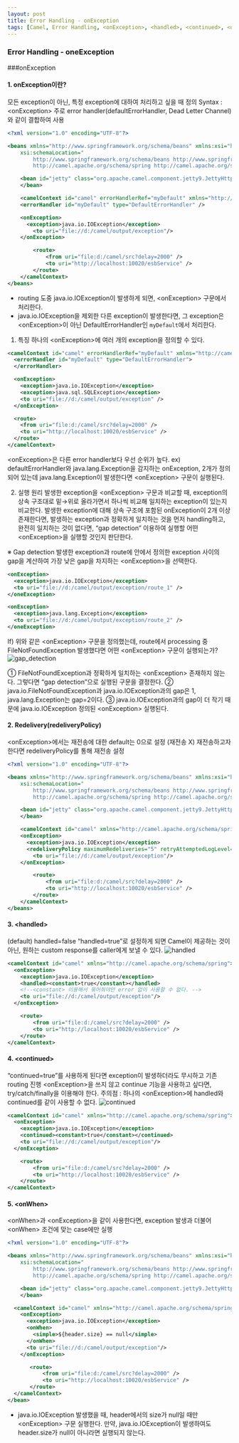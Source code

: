 ```yaml
---
layout: post
title: Error Handling - onException
tags: [Camel, Error Handling, <onException>, <handled>, <continued>, <onWhen>]
---
```


### Error Handling - oneException

###onException
#### 1. onException이란?
모든 exception이 아닌, 특정 exception에 대하여 처리하고 싶을 때 정의
Syntax : \<onException>
주로 error handler(defaultErrorHandler, Dead Letter Channel)와 같이 결합하여 사용

```xml
<?xml version="1.0" encoding="UTF-8"?>

<beans xmlns="http://www.springframework.org/schema/beans" xmlns:xsi="http://www.w3.org/2001/XMLSchema-instance"
 	xsi:schemaLocation="
        http://www.springframework.org/schema/beans http://www.springframework.org/schema/beans/spring-beans-2.5.xsd
        http://camel.apache.org/schema/spring http://camel.apache.org/schema/spring/camel-spring.xsd">

	<bean id="jetty" class="org.apache.camel.component.jetty9.JettyHttpComponent9">
	</bean>

 	<camelContext id="camel" errorHandlerRef="myDefault" xmlns="http://camel.apache.org/schema/spring">
    <errorHandler id="myDefault" type="DefaultErrorHandler" />

    <onException>
      <exception>java.io.IOException</exception>
    	<to uri="file://d:/camel/output/exception"/>
    </onException>

		<route>
			<from uri="file:d:/camel/src?delay=2000" />
			<to uri="http://localhost:10020/esbService" />
		</route>
	</camelContext>
</beans>
```
* routing 도중 java.io.IOException이 발생하게 되면, \<onException> 구문에서 처리한다.
* java.io.IOException을 제외한 다른 exception이 발생한다면, 그 exception은 \<onException>이 아닌 DefaultErrorHandler인 ```myDefault```에서 처리한다.

1. 특징
하나의 \<onException>에 여러 개의 exception을 정의할 수 있다.
```xml
<camelContext id="camel" errorHandlerRef="myDefault" xmlns="http://camel.apache.org/schema/spring"> 	
  <errorHandler id="myDefault" type="DefaultErrorHandler">
  </errorHandler>

  <onException>
    <exception>java.io.IOException</exception>
    <exception>java.sql.SQLException</exception>
    <to uri="file://d:/camel/output/exception" />
  </onException>

  <route>
    <from uri="file:d:/camel/src?delay=2000" />
    <to uri="http://localhost:10020/esbService" />
  </route>
</camelContext>
```

\<onException>은 다른 error handler보다 우선 순위가 높다.
ex) defaultErrorHandler와 java.lang.Exception을 감지하는 onException, 2개가 정의 되어 있는데 java.lang.Exception이 발생한다면 \<onException> 구문이 실행된다.

2. 실행 원리
발생한 exception을 \<onException> 구문과 비교할 때, exception의 상속 구조대로 밑→위로 올라가면서 하나씩 비교해 일치하는 exception이 있는지 비교한다.
발생한 exception에 대해 상속 구조에 포함된 onException이 2개 이상 존재한다면, 발생하는 exception과 정확하게 일치하는 것을 먼저 handling하고, 완전히 일치하는 것이 없다면, “gap detection” 이용하여 실행할 어떤 \<onException>을 실행할 것인지 판단한다.

※ Gap detection
발생한 exception과 route에 안에서 정의한 exception 사이의 gap을 계산하여 가장 낮은 gap을 차지하는 \<onException>을 선택한다.

```xml
<onException>
  <exception>java.io.IOException</exception>
  <to uri="file://d:/camel/output/exception/route_1" />
</oneException>

<onException>
  <exception>java.lang.Exception</exception>
  <to uri="file://d:/camel/output/exception/route_2" />
</oneException>
```

If) 위와 같은 \<onException> 구문을 정의했는데, route에서 processing 중 FileNotFoundException 발생했다면 어떤 \<onException> 구문이 실행되는가?
![gap_detection](/images/camel-error-handling/gap_detection.png)

①	 FileNotFoundException과 정확하게 일치하는 \<onException> 존재하지 않는다. 그렇다면 “gap detection”으로 실행된 구문을 결정한다.
②	 java.io.FileNotFoundException과 java.io.IOException과의 gap은 1, java.lang.Exception는 gap=2이다.
③	 java.io.IOException과의 gap이 더 작기 때문에 java.io.IOException 정의된 \<onException> 실행된다.


#### 2. Redelivery(redeliveryPolicy)
\<onException>에서는 재전송에 대한 default는 0으로 설정 (재전송 X)
재전송하고자 한다면 redeliveryPolicy를 통해 재전송 설정

```xml
<?xml version="1.0" encoding="UTF-8"?>

<beans xmlns="http://www.springframework.org/schema/beans" xmlns:xsi="http://www.w3.org/2001/XMLSchema-instance"
 	xsi:schemaLocation="
        http://www.springframework.org/schema/beans http://www.springframework.org/schema/beans/spring-beans-2.5.xsd
        http://camel.apache.org/schema/spring http://camel.apache.org/schema/spring/camel-spring.xsd">

	<bean id="jetty" class="org.apache.camel.component.jetty9.JettyHttpComponent9">
	</bean>

 	<camelContext id="camel" xmlns="http://camel.apache.org/schema/spring">
    <onException>
      <exception>java.io.IOException</exception>
      <redeliveryPolicy maximumRedeliveries="5" retryAttemptedLogLevel="WARN"/>
    	<to uri="file://d:/camel/output/exception"/>
    </onException>

		<route>
			<from uri="file:d:/camel/src?delay=2000" />
			<to uri="http://localhost:10020/esbService" />
		</route>
	</camelContext>
</beans>
```

#### 3. \<handled>
(default) handled=false
“handled=true”로 설정하게 되면 Camel이 제공하는 것이 아닌, 원하는 custom response를 caller에게 보낼 수 있다.
![handled](/images/camel-error-handling/handled.png)

```xml
<camelContext id="camel" xmlns="http://camel.apache.org/schema/spring">
  <onException>
    <exception>java.io.IOException</exception>
    <handled><constant>true</constant></handled>
    <!--<constant> 이용해서 묶어줘야만 error 없이 사용할 수 없다. -->
    <to uri="file://d:/camel/output/exception"/>
  </onException>

	<route>
		<from uri="file:d:/camel/src?delay=2000" />
		<to uri="http://localhost:10020/esbService" />
	</route>
</camelContext>
```

#### 4. \<continued>
“continued=true”를 사용하게 된다면 exception이 발생하더라도 무시하고 기존 routing 진행
\<onException>을 쓰지 않고 continue 기능을 사용하고 싶다면, try/catch/finally을 이용해야 한다.
주의점 : 하나의 \<onException>에 handled와 continued를 같이 사용할 수 없다.
![continued](/images/camel-error-handling/continued.png)

```xml
<camelContext id="camel" xmlns="http://camel.apache.org/schema/spring">
  <onException>
    <exception>java.io.IOException</exception>
    <continued><constant>true</constant></continued>
    <to uri="file://d:/camel/output/exception"/>
  </onException>

	<route>
		<from uri="file:d:/camel/src?delay=2000" />
		<to uri="http://localhost:10020/esbService" />
	</route>
</camelContext>
```

#### 5. \<onWhen>
\<onWhen>과 \<onException>을 같이 사용한다면, exception 발생과 더불어 \<onWhen> 조건에 맞는 case에만 실행

```xml
<?xml version="1.0" encoding="UTF-8"?>

<beans xmlns="http://www.springframework.org/schema/beans" xmlns:xsi="http://www.w3.org/2001/XMLSchema-instance"
 	xsi:schemaLocation="
        http://www.springframework.org/schema/beans http://www.springframework.org/schema/beans/spring-beans-2.5.xsd
        http://camel.apache.org/schema/spring http://camel.apache.org/schema/spring/camel-spring.xsd">

	<bean id="jetty" class="org.apache.camel.component.jetty9.JettyHttpComponent9">
	</bean>

  <camelContext id="camel" xmlns="http://camel.apache.org/schema/spring">
    <onException>
      <exception>java.io.IOException</exception>
      <onWhen>
        <simple>${header.size} == null</simple>
      </onWhen>
      <to uri="file://d:/camel/output/exception"/>
    </onException>

	   <route>
		   <from uri="file:d:/camel/src?delay=2000" />
		   <to uri="http://localhost:10020/esbService" />
	   </route>
  </camelContext>
</bean>
```

* java.io.IOException 발생했을 때, header에서의 size가 null일 때만 \<onException> 구문 실행한다. 만약, java.io.IOException이 발생하여도 header.size가 null이 아니라면 실행되지 않는다.
